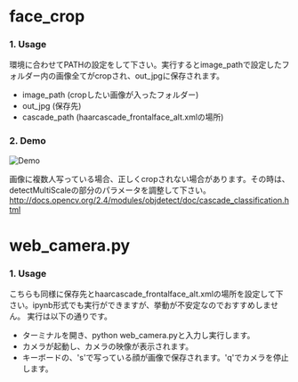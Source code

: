 
# face_crop

### 1. Usage
環境に合わせてPATHの設定をして下さい。実行するとimage_pathで設定したフォルダー内の画像全てがcropされ、out_jpgに保存されます。
+ image_path (cropしたい画像が入ったフォルダー)
+ out_jpg (保存先)
+ cascade_path (haarcascade_frontalface_alt.xmlの場所)

### 2. Demo
![Demo](https://github.com/baibai25/deepface/blob/master/face%20crop/Peek%202017-09-22%2014-50.gif)

画像に複数人写っている場合、正しくcropされない場合があります。その時は、detectMultiScaleの部分のパラメータを調整して下さい。http://docs.opencv.org/2.4/modules/objdetect/doc/cascade_classification.html


# web_camera.py

### 1. Usage
こちらも同様に保存先とhaarcascade_frontalface_alt.xmlの場所を設定して下さい。ipynb形式でも実行ができますが、挙動が不安定なのでおすすめしません。
実行は以下の通りです。

+ ターミナルを開き、python web_camera.pyと入力し実行します。
+ カメラが起動し、カメラの映像が表示されます。
+ キーボードの、's'で写っている顔が画像で保存されます。'q'でカメラを停止します。
